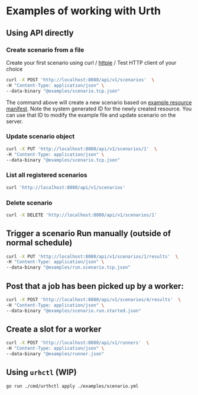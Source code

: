 # Examples of working with Urth

## Using API directly

### Create scenario from a file
Create your first scenario using curl / [httpie](https://httpie.io/) / Test HTTP client of your choice
```bash
curl -X POST 'http://localhost:8080/api/v1/scenarios'  \
-H "Content-Type: application/json" \
--data-binary "@examples/scenario.tcp.json"
```

The command above will create a new scenario based on [example resource manifest](./scenaio.tcp.json). Note the system generated ID for the newly created resource.
You can use that ID to modify the example file and update scenario on the server.

### Update scenario object
```bash
curl -X PUT 'http://localhost:8080/api/v1/scenarios/1'  \
-H "Content-Type: application/json" \
--data-binary "@examples/scenario.tcp.json"
```

### List all registered scenarios
```bash
curl 'http://localhost:8080/api/v1/scenarios'
```

### Delete scenario
```bash
curl -X DELETE 'http://localhost:8080/api/v1/scenarios/1'
```

## Trigger a scenario Run manually (outside of normal schedule)
```bash
curl -X PUT 'http://localhost:8080/api/v1/scenarios/1/results'  \
-H "Content-Type: application/json" \
--data-binary "@examples/run.scenario.tcp.json"
```


## Post that a job has been picked up by a worker:
```bash
curl -X POST 'http://localhost:8080/api/v1/scenarios/4/results'  \
-H "Content-Type: application/json" \
--data-binary "@examples/scenario.run.started.json"
```

## Create a slot for a worker
```bash
curl -X POST 'http://localhost:8080/api/v1/runners'  \
-H "Content-Type: application/json" \
--data-binary "@examples/runner.json"
```



## Using `urhctl` (WIP)
```bash
go run ./cmd/urthctl apply ./examples/scenario.yml
```

